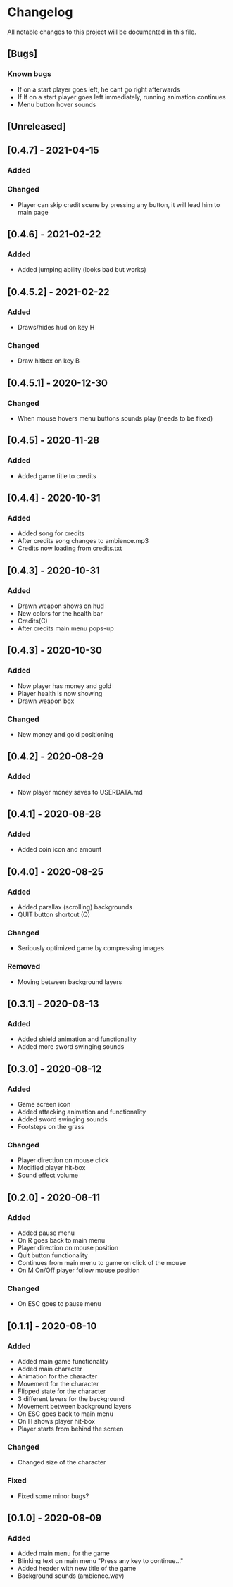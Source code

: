 # Changelog
All notable changes to this project will be documented in this file.


## [Bugs]
### Known bugs
- If on a start player goes left, he cant go right afterwards
- If If on a start player goes left immediately, running animation continues
- Menu button hover sounds


## [Unreleased]
## [0.4.7] - 2021-04-15
### Added

### Changed
- Player can skip credit scene by pressing any button, it will lead him to main page

## [0.4.6] - 2021-02-22
### Added
- Added jumping ability (looks bad but works)

## [0.4.5.2] - 2021-02-22
### Added
- Draws/hides hud on key H

### Changed
- Draw hitbox on key B

## [0.4.5.1] - 2020-12-30
### Changed
- When mouse hovers menu buttons sounds play (needs to be fixed)

## [0.4.5] - 2020-11-28
### Added
- Added game title to credits

## [0.4.4] - 2020-10-31
### Added
- Added song for credits
- After credits song changes to ambience.mp3
- Credits now loading from credits.txt

## [0.4.3] - 2020-10-31
### Added
- Drawn weapon shows on hud
- New colors for the health bar
- Credits(C)
- After credits main menu pops-up

## [0.4.3] - 2020-10-30
### Added
- Now player has money and gold
- Player health is now showing
- Drawn weapon box

### Changed
- New money and gold positioning


## [0.4.2] - 2020-08-29
### Added
- Now player money saves to USERDATA.md


## [0.4.1] - 2020-08-28
### Added
- Added coin icon and amount


## [0.4.0] - 2020-08-25
### Added
- Added parallax (scrolling) backgrounds
- QUIT button shortcut (Q)

### Changed
- Seriously optimized game by compressing images

### Removed
- Moving between background layers


## [0.3.1] - 2020-08-13
### Added 
- Added shield animation and functionality
- Added more sword swinging sounds


## [0.3.0] - 2020-08-12
### Added
- Game screen icon
- Added attacking animation and functionality
- Added sword swinging sounds
- Footsteps on the grass

### Changed
- Player direction on mouse click 
- Modified player hit-box
- Sound effect volume

## [0.2.0] - 2020-08-11
### Added
- Added pause menu
- On R goes back to main menu
- Player direction on mouse position
- Quit button functionality
- Continues from main menu to game on click of the mouse
- On M On/Off player follow mouse position

### Changed
- On ESC goes to pause menu


## [0.1.1] - 2020-08-10
### Added
- Added main game functionality
- Added main character
- Animation for the character
- Movement for the character
- Flipped state for the character
- 3 different layers for the background
- Movement between background layers
- On ESC goes back to main menu
- On H shows player hit-box
- Player starts from behind the screen

### Changed
- Changed size of the character

### Fixed
- Fixed some minor bugs?

## [0.1.0] - 2020-08-09
### Added
- Added main menu for the game
- Blinking text on main menu "Press any key to continue..."
- Added header with new title of the game
- Background sounds (ambience.wav)